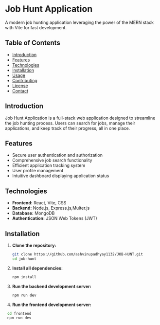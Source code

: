 # Job Hunt Application

A modern job hunting application leveraging the power of the MERN stack with Vite for fast development.

## Table of Contents
- [Introduction](#introduction)
- [Features](#features)
- [Technologies](#technologies)
- [Installation](#installation)
- [Usage](#usage)
- [Contributing](#contributing)
- [License](#license)
- [Contact](#contact)

## Introduction

Job Hunt Application is a full-stack web application designed to streamline the job hunting process. Users can search for jobs, manage their applications, and keep track of their progress, all in one place.

## Features
- Secure user authentication and authorization
- Comprehensive job search functionality
- Efficient application tracking system
- User profile management
- Intuitive dashboard displaying application status

## Technologies
- **Frontend:** React, Vite, CSS
- **Backend:** Node.js, Express.js,Multer.js
- **Database:** MongoDB
- **Authentication:** JSON Web Tokens (JWT)

## Installation

1. **Clone the repository:**

   ```bash
   git clone https://github.com/ashvinupadhyay1132/JOB-HUNT.git
   cd job-hunt

2. **Install all dependencies:**

   ```bash
   npm install
   
3. **Run the backend development server:**

   ```bash
   npm run dev

4. **Run the frontend development server:**
  ```bash
   cd frontend
   npm run dev

